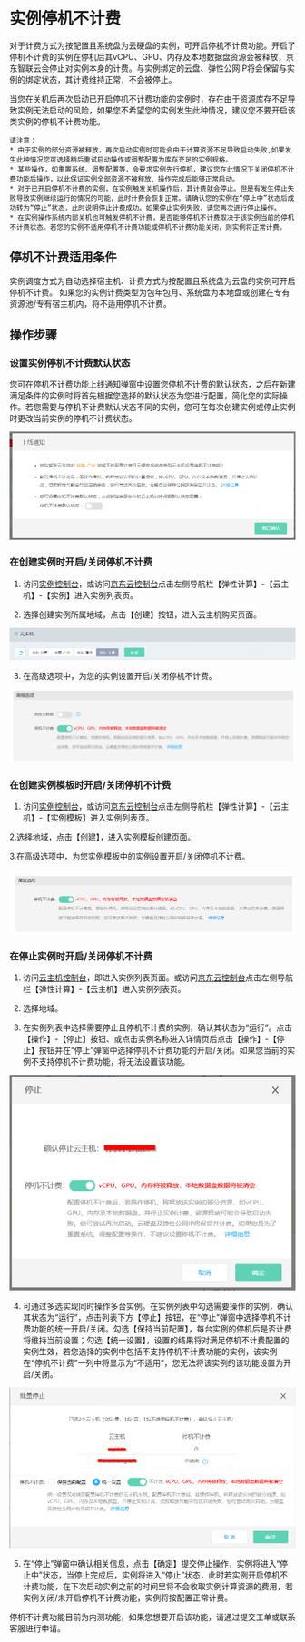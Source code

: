 # 实例停机不计费

对于计费方式为按配置且系统盘为云硬盘的实例，可开启停机不计费功能。开启了停机不计费的实例在停机后其vCPU、GPU、内存及本地数据盘资源会被释放，京东智联云会停止对实例本身的计费。与实例绑定的云盘、弹性公网IP将会保留与实例的绑定状态，其计费维持正常，不会被停止。

当您在关机后再次启动已开启停机不计费功能的实例时，存在由于资源库存不足导致实例无法启动的风险，如果您不希望您的实例发生此种情况，建议您不要开启该类实例的停机不计费功能。
	
	请注意：
	* 由于实例的部分资源被释放，再次启动实例时可能会由于计算资源不足导致启动失败,如果发生此种情况您可选择稍后重试启动操作或调整配置为库存充足的实例规格。
	* 某些操作，如重置系统、调整配置等，会要求实例先行停机，建议您在此情况下关闭停机不计费功能后操作，以此保证实例全部资源不被释放、操作完成后能够正常启动。
	* 对于已开启停机不计费的实例，在实例触发关机操作后，其计费就会停止。但是有发生停止失败导致实例继续运行的情况的可能，此时计费会恢复正常。请确认您的实例在“停止中”状态后成功转为“停止”状态，此时说明停止计费成功。如果停止实例失败，请您再次进行停止操作。
	* 在实例操作系统内部关机也可触发停机不计费，是否能够停机不计费取决于该实例当前的停机不计费状态。若您的实例不适用停机不计费功能或停机不计费功能关闭，则实例将正常计费。


## 停机不计费适用条件

实例调度方式为自动选择宿主机、计费方式为按配置且系统盘为云盘的实例可开启停机不计费。
如果您的实例计费类型为包年包月、系统盘为本地盘或创建在专有资源池/专有宿主机内，将不适用停机不计费。

	

## 操作步骤

### 设置实例停机不计费默认状态

您可在停机不计费功能上线通知弹窗中设置您停机不计费的默认状态，之后在新建满足条件的实例时将首先根据您选择的默认状态为您进行配置，简化您的实际操作。若您需要与停机不计费默认状态不同的实例，您可在每次创建实例或停止实例时更改当前实例的停机不计费状态。

![](../../../../../image/vm/uncharge4.png)

### 在创建实例时开启/关闭停机不计费

1. 访问[实例控制台](https://cns-console.jdcloud.com/host/compute/list)，或访问[京东云控制台](https://console.jdcloud.com)点击左侧导航栏【弹性计算】-【云主机】-【实例】进入实例列表页。

2. 选择创建实例所属地域，点击【创建】按钮，进入云主机购买页面。

![](../../../../../image/vm/Getting-Start-Linux-Create-Region.png)

3. 在高级选项中，为您的实例设置开启/关闭停机不计费。

![](../../../../../image/vm/uncharged1.png)

### 在创建实例模板时开启/关闭停机不计费

1. 访问[实例控制台](https://cns-console.jdcloud.com/host/compute/list)，或访问[京东云控制台](https://console.jdcloud.com)点击左侧导航栏【弹性计算】-【云主机】-【实例模板】进入实例列表页。

2.选择地域，点击【创建】，进入实例模板创建页面。

3.在高级选项中，为您实例模板中的实例设置开启/关闭停机不计费。

![](../../../../../image/vm/uncharge5.png)

### 在停止实例时开启/关闭停机不计费

1. 访问[云主机控制台](https://cns-console.jdcloud.com/host/compute/list)，即进入实例列表页面。或访问[京东云控制台](https://console.jdcloud.com)点击左侧导航栏【弹性计算】-【云主机】进入实例列表页。

2. 选择地域。

3. 在实例列表中选择需要停止且停机不计费的实例，确认其状态为“运行”。点击【操作】-【停止】按钮、或点击实例名称进入详情页后点击【操作】-【停止】按钮并在“停止”弹窗中选择停机不计费功能的开启/关闭。如果您当前的实例不支持停机不计费功能，将无法设置该功能。

![](../../../../../image/vm/uncharged2.png)

4. 可通过多选实现同时操作多台实例。在实例列表中勾选需要操作的实例，确认其状态为“运行”，点击列表下方【停止】按钮，在“停止”弹窗中选择停机不计费功能的统一开启/关闭。勾选【保持当前配置】，每台实例的停机后是否计费将维持当前设置；勾选【统一设置】，设置的结果将对满足停机不计费配置的实例生效，若您选择的实例中包括不支持停机不计费功能的实例，该实例在“停机不计费”一列中将显示为“不适用”，您无法将该实例的该功能设置为开启/关闭。

![](../../../../../image/vm/uncharged3.png)

5. 在“停止”弹窗中确认相关信息，点击【确定】提交停止操作，实例将进入“停止中”状态，当停止完成后，实例将进入“停止”状态，此时若实例开启停机不计费功能，在下次启动实例之前的时间里将不会收取实例计算资源的费用，若实例关闭/未开启停机不计费功能，实例将按配置正常计费。



	
停机不计费功能目前为内测功能，如果您想要开启该功能，请通过提交工单或联系客服进行申请。





